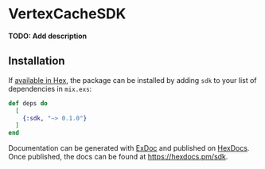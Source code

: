 # VertexCacheSDK

**TODO: Add description**

## Installation

If [available in Hex](https://hex.pm/docs/publish), the package can be installed
by adding `sdk` to your list of dependencies in `mix.exs`:

```elixir
def deps do
  [
    {:sdk, "~> 0.1.0"}
  ]
end
```

Documentation can be generated with [ExDoc](https://github.com/elixir-lang/ex_doc)
and published on [HexDocs](https://hexdocs.pm). Once published, the docs can
be found at <https://hexdocs.pm/sdk>.

